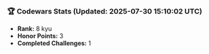 ### 🏆 Codewars Stats (Updated: 2025-07-30 15:10:02 UTC)

- **Rank:** 8 kyu
- **Honor Points:** 3
- **Completed Challenges:** 1
